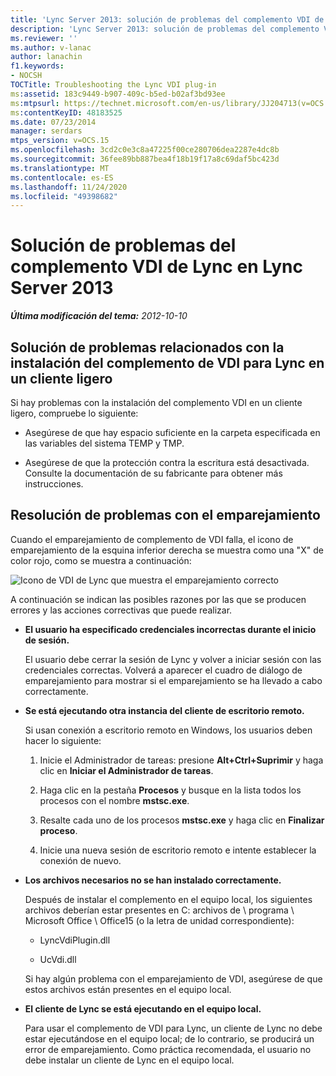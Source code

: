 ```yaml
---
title: 'Lync Server 2013: solución de problemas del complemento VDI de Lync'
description: 'Lync Server 2013: solución de problemas del complemento VDI de Lync.'
ms.reviewer: ''
ms.author: v-lanac
author: lanachin
f1.keywords:
- NOCSH
TOCTitle: Troubleshooting the Lync VDI plug-in
ms:assetid: 183c9449-b907-409c-b5ed-b02af3bd93ee
ms:mtpsurl: https://technet.microsoft.com/en-us/library/JJ204713(v=OCS.15)
ms:contentKeyID: 48183525
ms.date: 07/23/2014
manager: serdars
mtps_version: v=OCS.15
ms.openlocfilehash: 3cd2c0e3c8a47225f00ce280706dea2287e4dc8b
ms.sourcegitcommit: 36fee89bb887bea4f18b19f17a8c69daf5bc423d
ms.translationtype: MT
ms.contentlocale: es-ES
ms.lasthandoff: 11/24/2020
ms.locfileid: "49398682"
---
```

# <a name="troubleshooting-the-lync-vdi-plug-in-in-lync-server-2013"></a>Solución de problemas del complemento VDI de Lync en Lync Server 2013

<div data-xmlns="http://www.w3.org/1999/xhtml">

<div class="topic" data-xmlns="http://www.w3.org/1999/xhtml" data-msxsl="urn:schemas-microsoft-com:xslt" data-cs="https://msdn.microsoft.com/">

<div data-asp="https://msdn2.microsoft.com/asp">



</div>

<div id="mainSection">

<div id="mainBody">

<span> </span>

_**Última modificación del tema:** 2012-10-10_

<div>

## <a name="troubleshooting-issues-with-installing-the-lync-vdi-plug-in-on-a-thin-client"></a>Solución de problemas relacionados con la instalación del complemento de VDI para Lync en un cliente ligero

Si hay problemas con la instalación del complemento VDI en un cliente ligero, compruebe lo siguiente:

  - Asegúrese de que hay espacio suficiente en la carpeta especificada en las variables del sistema TEMP y TMP.

  - Asegúrese de que la protección contra la escritura está desactivada. Consulte la documentación de su fabricante para obtener más instrucciones.

</div>

<div>

## <a name="troubleshooting-issues-with-pairing"></a>Resolución de problemas con el emparejamiento

Cuando el emparejamiento de complemento de VDI falla, el icono de emparejamiento de la esquina inferior derecha se muestra como una "X" de color rojo, como se muestra a continuación:

![Icono de VDI de Lync que muestra el emparejamiento correcto](images/JJ204948.303d618c-4bc8-41c4-8553-2475de0d395e(OCS.15).png "Icono de VDI de Lync que muestra el emparejamiento correcto")

A continuación se indican las posibles razones por las que se producen errores y las acciones correctivas que puede realizar.

  - **El usuario ha especificado credenciales incorrectas durante el inicio de sesión.**
    
    El usuario debe cerrar la sesión de Lync y volver a iniciar sesión con las credenciales correctas. Volverá a aparecer el cuadro de diálogo de emparejamiento para mostrar si el emparejamiento se ha llevado a cabo correctamente.

  - **Se está ejecutando otra instancia del cliente de escritorio remoto.**
    
    Si usan conexión a escritorio remoto en Windows, los usuarios deben hacer lo siguiente:
    
    1.  Inicie el Administrador de tareas: presione **Alt+Ctrl+Suprimir** y haga clic en **Iniciar el Administrador de tareas**.
    
    2.  Haga clic en la pestaña **Procesos** y busque en la lista todos los procesos con el nombre **mstsc.exe**.
    
    3.  Resalte cada uno de los procesos **mstsc.exe** y haga clic en **Finalizar proceso**. 
    
    4.  Inicie una nueva sesión de escritorio remoto e intente establecer la conexión de nuevo. 

  - **Los archivos necesarios no se han instalado correctamente.**
    
    Después de instalar el complemento en el equipo local, los siguientes archivos deberían estar presentes en C: archivos de \\ programa \\ Microsoft Office \\ Office15 (o la letra de unidad correspondiente):
    
      - LyncVdiPlugin.dll
    
      - UcVdi.dll
    
    Si hay algún problema con el emparejamiento de VDI, asegúrese de que estos archivos están presentes en el equipo local.

  - **El cliente de Lync se está ejecutando en el equipo local.**
    
    Para usar el complemento de VDI para Lync, un cliente de Lync no debe estar ejecutándose en el equipo local; de lo contrario, se producirá un error de emparejamiento. Como práctica recomendada, el usuario no debe instalar un cliente de Lync en el equipo local.

</div>

</div>

<span> </span>

</div>

</div>

</div>

